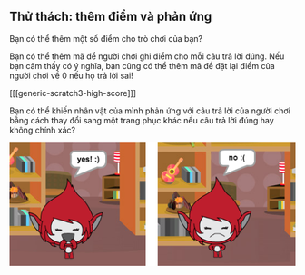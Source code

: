 ## Thử thách: thêm điểm và phản ứng

Bạn có thể thêm một số điểm cho trò chơi của bạn?

Bạn có thể thêm mã để người chơi ghi điểm cho mỗi câu trả lời đúng. Nếu bạn cảm thấy có ý nghĩa, bạn cũng có thể thêm mã để đặt lại điểm của người chơi về 0 nếu họ trả lời sai!

[[[generic-scratch3-high-score]]]

Bạn có thể khiến nhân vật của mình phản ứng với câu trả lời của người chơi bằng cách thay đổi sang một trang phục khác nếu câu trả lời đúng hay không chính xác?

![ảnh chụp màn hình](images/brain-costume.png)